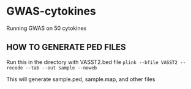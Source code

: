 # GWAS-cytokines
Running GWAS on 50 cytokines

## HOW TO GENERATE PED FILES
Run this in the directory with VASST2.bed file
``plink --bfile VASST2 --recode --tab --out sample --noweb``

This will generate sample.ped, sample.map, and other files
